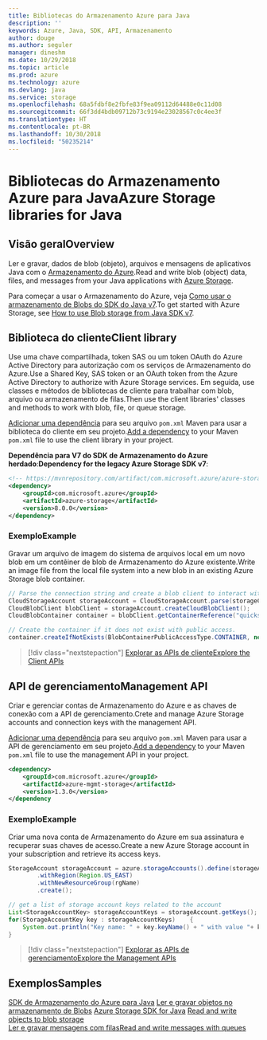 ```yaml
---
title: Bibliotecas do Armazenamento Azure para Java
description: ''
keywords: Azure, Java, SDK, API, Armazenamento
author: douge
ms.author: seguler
manager: dineshm
ms.date: 10/29/2018
ms.topic: article
ms.prod: azure
ms.technology: azure
ms.devlang: java
ms.service: storage
ms.openlocfilehash: 68a5fdbf8e2fbfe83f9ea09112d64488e0c11d08
ms.sourcegitcommit: 66f3dd4bdb09712b73c9194e23028567c0c4ee3f
ms.translationtype: HT
ms.contentlocale: pt-BR
ms.lasthandoff: 10/30/2018
ms.locfileid: "50235214"
---
```

# <a name="azure-storage-libraries-for-java"></a><span data-ttu-id="f67f3-103">Bibliotecas do Armazenamento Azure para Java</span><span class="sxs-lookup"><span data-stu-id="f67f3-103">Azure Storage libraries for Java</span></span>

## <a name="overview"></a><span data-ttu-id="f67f3-104">Visão geral</span><span class="sxs-lookup"><span data-stu-id="f67f3-104">Overview</span></span>

<span data-ttu-id="f67f3-105">Ler e gravar, dados de blob (objeto), arquivos e mensagens de aplicativos Java com o [Armazenamento do Azure](/azure/storage/storage-introduction).</span><span class="sxs-lookup"><span data-stu-id="f67f3-105">Read and write blob (object) data, files, and messages from your Java applications with [Azure Storage](/azure/storage/storage-introduction).</span></span>

<span data-ttu-id="f67f3-106">Para começar a usar o Armazenamento do Azure, veja [Como usar o armazenamento de Blobs do SDK do Java v7](/azure/storage/blobs/storage-quickstart-blobs-java).</span><span class="sxs-lookup"><span data-stu-id="f67f3-106">To get started with Azure Storage, see [How to use Blob storage from Java SDK v7](/azure/storage/blobs/storage-quickstart-blobs-java).</span></span>

## <a name="client-library"></a><span data-ttu-id="f67f3-107">Biblioteca do cliente</span><span class="sxs-lookup"><span data-stu-id="f67f3-107">Client library</span></span>

<span data-ttu-id="f67f3-108">Use uma chave compartilhada, token SAS ou um token OAuth do Azure Active Directory para autorização com os serviços de Armazenamento do Azure.</span><span class="sxs-lookup"><span data-stu-id="f67f3-108">Use a Shared Key, SAS token or an OAuth token from the Azure Active Directory to authorize with Azure Storage services.</span></span> <span data-ttu-id="f67f3-109">Em seguida, use classes e métodos de bibliotecas de cliente para trabalhar com blob, arquivo ou armazenamento de filas.</span><span class="sxs-lookup"><span data-stu-id="f67f3-109">Then use the client libraries' classes and methods to work with blob, file, or queue storage.</span></span> 

<span data-ttu-id="f67f3-110">[Adicionar uma dependência](https://maven.apache.org/guides/getting-started/index.html#How_do_I_use_external_dependencies) para seu arquivo `pom.xml` Maven para usar a biblioteca do cliente em seu projeto.</span><span class="sxs-lookup"><span data-stu-id="f67f3-110">[Add a dependency](https://maven.apache.org/guides/getting-started/index.html#How_do_I_use_external_dependencies) to your Maven `pom.xml` file to use the client library in your project.</span></span>   

<span data-ttu-id="f67f3-111">**Dependência para V7 do SDK de Armazenamento do Azure herdado**:</span><span class="sxs-lookup"><span data-stu-id="f67f3-111">**Dependency for the legacy Azure Storage SDK v7**:</span></span>
```XML
<!-- https://mvnrepository.com/artifact/com.microsoft.azure/azure-storage -->
<dependency>
    <groupId>com.microsoft.azure</groupId>
    <artifactId>azure-storage</artifactId>
    <version>8.0.0</version>
</dependency>
```

### <a name="example"></a><span data-ttu-id="f67f3-112">Exemplo</span><span class="sxs-lookup"><span data-stu-id="f67f3-112">Example</span></span>

<span data-ttu-id="f67f3-113">Gravar um arquivo de imagem do sistema de arquivos local em um novo blob em um contêiner de blob de Armazenamento do Azure existente.</span><span class="sxs-lookup"><span data-stu-id="f67f3-113">Write an image file from the local file system into a new blob in an existing Azure Storage blob container.</span></span>


```java
// Parse the connection string and create a blob client to interact with Blob storage
CloudStorageAccount storageAccount = CloudStorageAccount.parse(storageConnectionString);
CloudBlobClient blobClient = storageAccount.createCloudBlobClient();
CloudBlobContainer container = blobClient.getContainerReference("quickstartcontainer");

// Create the container if it does not exist with public access.
container.createIfNotExists(BlobContainerPublicAccessType.CONTAINER, new BlobRequestOptions(), new OperationContext());         
```

> [!div class="nextstepaction"]
> [<span data-ttu-id="f67f3-114">Explorar as APIs de cliente</span><span class="sxs-lookup"><span data-stu-id="f67f3-114">Explore the Client APIs</span></span>](/java/api/overview/azure/storage/client)

## <a name="management-api"></a><span data-ttu-id="f67f3-115">API de gerenciamento</span><span class="sxs-lookup"><span data-stu-id="f67f3-115">Management API</span></span>

<span data-ttu-id="f67f3-116">Criar e gerenciar contas de Armazenamento do Azure e as chaves de conexão com a API de gerenciamento.</span><span class="sxs-lookup"><span data-stu-id="f67f3-116">Crete and manage Azure Storage accounts and connection keys with the management API.</span></span>

<span data-ttu-id="f67f3-117">[Adicionar uma dependência](https://maven.apache.org/guides/getting-started/index.html#How_do_I_use_external_dependencies) para seu arquivo `pom.xml` Maven para usar a API de gerenciamento em seu projeto.</span><span class="sxs-lookup"><span data-stu-id="f67f3-117">[Add a dependency](https://maven.apache.org/guides/getting-started/index.html#How_do_I_use_external_dependencies) to your Maven `pom.xml` file to use the management API in your project.</span></span>  

```XML
<dependency>
    <groupId>com.microsoft.azure</groupId>
    <artifactId>azure-mgmt-storage</artifactId>
    <version>1.3.0</version>
</dependency
```   

### <a name="example"></a><span data-ttu-id="f67f3-118">Exemplo</span><span class="sxs-lookup"><span data-stu-id="f67f3-118">Example</span></span>

<span data-ttu-id="f67f3-119">Criar uma nova conta de Armazenamento do Azure em sua assinatura e recuperar suas chaves de acesso.</span><span class="sxs-lookup"><span data-stu-id="f67f3-119">Create a new Azure Storage account in your subscription and retrieve its access keys.</span></span>

```java
StorageAccount storageAccount = azure.storageAccounts().define(storageAccountName)
        .withRegion(Region.US_EAST)
        .withNewResourceGroup(rgName)
        .create();

// get a list of storage account keys related to the account
List<StorageAccountKey> storageAccountKeys = storageAccount.getKeys();
for(StorageAccountKey key : storageAccountKeys)    {
    System.out.println("Key name: " + key.keyName() + " with value "+ key.value());
}
```

> [!div class="nextstepaction"]
> [<span data-ttu-id="f67f3-120">Explorar as APIs de gerenciamento</span><span class="sxs-lookup"><span data-stu-id="f67f3-120">Explore the Management APIs</span></span>](/java/api/overview/azure/storage/management)


## <a name="samples"></a><span data-ttu-id="f67f3-121">Exemplos</span><span class="sxs-lookup"><span data-stu-id="f67f3-121">Samples</span></span>

<span data-ttu-id="f67f3-122">[SDK de Armazenamento do Azure para Java](https://github.com/azure/azure-storage-java)
[Ler e gravar objetos no armazenamento de Blobs](https://github.com/Azure-Samples/storage-blobs-java-v10-quickstart) </span><span class="sxs-lookup"><span data-stu-id="f67f3-122">[Azure Storage SDK for Java](https://github.com/azure/azure-storage-java)
[Read and write objects to blob storage](https://github.com/Azure-Samples/storage-blobs-java-v10-quickstart) </span></span>  
[<span data-ttu-id="f67f3-123">Ler e gravar mensagens com filas</span><span class="sxs-lookup"><span data-stu-id="f67f3-123">Read and write messages with queues</span></span>](https://github.com/Azure-Samples/storage-queue-java-getting-started)   
